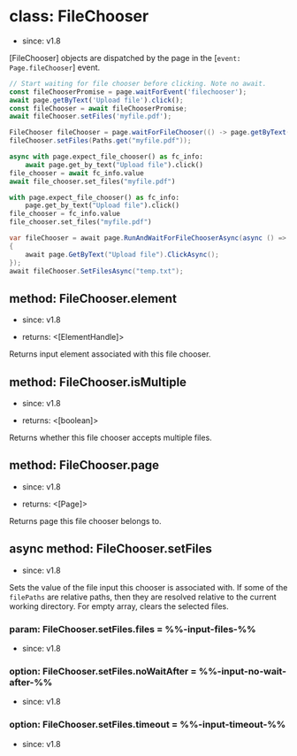 # class: FileChooser
* since: v1.8

[FileChooser] objects are dispatched by the page in the [`event: Page.fileChooser`] event.

```js
// Start waiting for file chooser before clicking. Note no await.
const fileChooserPromise = page.waitForEvent('filechooser');
await page.getByText('Upload file').click();
const fileChooser = await fileChooserPromise;
await fileChooser.setFiles('myfile.pdf');
```

```java
FileChooser fileChooser = page.waitForFileChooser(() -> page.getByText("Upload file").click());
fileChooser.setFiles(Paths.get("myfile.pdf"));
```

```python async
async with page.expect_file_chooser() as fc_info:
    await page.get_by_text("Upload file").click()
file_chooser = await fc_info.value
await file_chooser.set_files("myfile.pdf")
```

```python sync
with page.expect_file_chooser() as fc_info:
    page.get_by_text("Upload file").click()
file_chooser = fc_info.value
file_chooser.set_files("myfile.pdf")
```

```csharp
var fileChooser = await page.RunAndWaitForFileChooserAsync(async () =>
{
    await page.GetByText("Upload file").ClickAsync();
});
await fileChooser.SetFilesAsync("temp.txt");
```

## method: FileChooser.element
* since: v1.8
- returns: <[ElementHandle]>

Returns input element associated with this file chooser.

## method: FileChooser.isMultiple
* since: v1.8
- returns: <[boolean]>

Returns whether this file chooser accepts multiple files.

## method: FileChooser.page
* since: v1.8
- returns: <[Page]>

Returns page this file chooser belongs to.

## async method: FileChooser.setFiles
* since: v1.8

Sets the value of the file input this chooser is associated with. If some of the `filePaths` are relative paths, then
they are resolved relative to the current working directory. For empty array, clears the selected files.

### param: FileChooser.setFiles.files = %%-input-files-%%
* since: v1.8

### option: FileChooser.setFiles.noWaitAfter = %%-input-no-wait-after-%%
* since: v1.8

### option: FileChooser.setFiles.timeout = %%-input-timeout-%%
* since: v1.8
